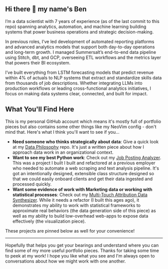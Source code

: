 ## Hi there 👋 my name's Ben

I’m a data scientist with 7 years of experience (as of the last commit to this repo) spanning analytics, automation, and machine learning building systems that power business operations and strategic decision-making.

In previous roles, I’ve led development of automated reporting platforms and advanced analytics models that support both day-to-day operations and long-term growth. I managed Summersalt’s end-to-end data pipeline using Stitch, dbt, and GCP, overseeing ETL workflows and the metrics layer that powers their BI ecosystem.

I’ve built everything from LSTM forecasting models that predict revenue within 4% of actuals to NLP systems that extract and standardize skills data from thousands of job descriptions. Whether integrating LLMs into production workflows or leading cross-functional analytics initiatives, I focus on making data systems clear, connected, and built for impact.

## What You'll Find Here

This is my personal GitHub account which means it's mostly full of portfolio pieces but also contains some other things like my NeoVim config - don't mind that. Here's what I think you'll want to see if you...

- **Need someone who thinks strategically about data**: Give a quick look at my [Data Philosophy](https://github.com/PubliusV/data-philosophy) repo. It's just a written piece about how I approach data work in an organizational context.
- **Want to see my best Python work**: Check out my [Job Posting Analyzer](https://github.com/PubliusV/job-posting-analyzer). This was a project I built I built and refactored at a previous employer who needed to automate a web scraping and text analysis pipeline. It's got an intentionally designed, extensible class structure designed so that we could easily onboard clients and get their data ingested and processed quickly.
- **Want some evidence of work with Marketing data or working with statistical processes**: Check out my [Multi-Touch Attribution Data Synthesizer](https://github.com/PubliusV/multi-touch-synthesizer). While it needs a refactor (I built this ages ago), it demonstrates my ability to work with statistical frameworks to approximate real behaviors (the data generation side of this piece) as well as my ability to build low-overhead web-apps to expose data effectively (the visualization piece).

These projects are pinned below as well for your convenience!

---

Hopefully that helps you get your bearings and understand where you can find some of my more useful portfolio pieces. Thanks for taking some time to peek at my work! I hope you like what you see and I'm always open to conversations about how we might work with one another.
